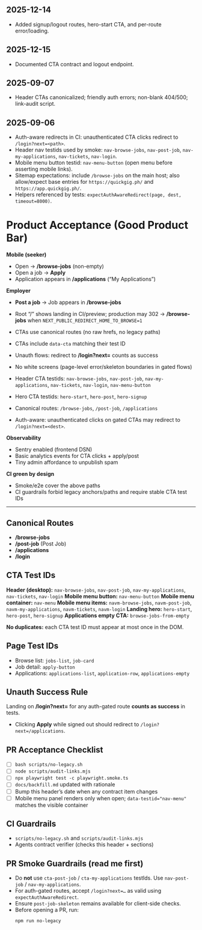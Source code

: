 <!-- AGENT CONTRACT v2025-12-16 -->

## 2025-12-14
- Added signup/logout routes, hero-start CTA, and per-route error/loading.

## 2025-12-15
- Documented CTA contract and logout endpoint.

## 2025-09-07
- Header CTAs canonicalized; friendly auth errors; non-blank 404/500; link-audit script.

## 2025-09-06
- Auth-aware redirects in CI: unauthenticated CTA clicks redirect to `/login?next=<path>`.
- Header nav testids used by smoke: `nav-browse-jobs`, `nav-post-job`, `nav-my-applications`, `nav-tickets`, `nav-login`.
- Mobile menu button testid: `nav-menu-button` (open menu before asserting mobile links).
- Sitemap expectations: include `/browse-jobs` on the main host; also allow/expect base entries for `https://quickgig.ph/` and `https://app.quickgig.ph/`.
- Helpers referenced by tests: `expectAuthAwareRedirect(page, dest, timeout=8000)`.


# Product Acceptance (Good Product Bar)

**Mobile (seeker)**
- Open → **/browse-jobs** (non-empty)
- Open a job → **Apply**
- Application appears in **/applications** (“My Applications”)

**Employer**
- **Post a job** → Job appears in **/browse-jobs**

- Root “/” shows landing in CI/preview; production may 302 → **/browse-jobs** when `NEXT_PUBLIC_REDIRECT_HOME_TO_BROWSE=1`
- CTAs use canonical routes (no raw hrefs, no legacy paths)
- CTAs include `data-cta` matching their test ID
- Unauth flows: redirect to **/login?next=<dest>** counts as success
- No white screens (page-level error/skeleton boundaries in gated flows)
- Header CTA testids: `nav-browse-jobs`, `nav-post-job`, `nav-my-applications`, `nav-tickets`, `nav-login`, `nav-menu-button`
- Hero CTA testids: `hero-start`, `hero-post`, `hero-signup`
- Canonical routes: `/browse-jobs`, `/post-job`, `/applications`
- Auth-aware: unauthenticated clicks on gated CTAs may redirect to `/login?next=<dest>`.

**Observability**
- Sentry enabled (frontend DSN)
- Basic analytics events for CTA clicks + apply/post
- Tiny admin affordance to unpublish spam

**CI green by design**
- Smoke/e2e cover the above paths
- CI guardrails forbid legacy anchors/paths and require stable CTA test IDs

---

## Canonical Routes
- **/browse-jobs**
- **/post-job**  (Post Job)
- **/applications**
- **/login**

## CTA Test IDs
**Header (desktop):** `nav-browse-jobs`, `nav-post-job`, `nav-my-applications`, `nav-tickets`, `nav-login`
**Mobile menu button:** `nav-menu-button`
**Mobile menu container:** `nav-menu`
**Mobile menu items:** `navm-browse-jobs`, `navm-post-job`, `navm-my-applications`, `navm-tickets`, `navm-login`
**Landing hero:** `hero-start`, `hero-post`, `hero-signup`
**Applications empty CTA:** `browse-jobs-from-empty`

**No duplicates:** each CTA test ID must appear at most once in the DOM.

## Page Test IDs
- Browse list: `jobs-list`, `job-card`
- Job detail: `apply-button`
- Applications: `applications-list`, `application-row`, `applications-empty`

## Unauth Success Rule
Landing on **/login?next=<dest>** for any auth-gated route **counts as success** in tests.
- Clicking **Apply** while signed out should redirect to `/login?next=/applications`.

## PR Acceptance Checklist
- [ ] `bash scripts/no-legacy.sh`
- [ ] `node scripts/audit-links.mjs`
- [ ] `npx playwright test -c playwright.smoke.ts`
- [ ] `docs/backfill.md` updated with rationale
- [ ] Bump this header’s date when any contract item changes
- [ ] Mobile menu panel renders only when open; `data-testid="nav-menu"` matches the visible container

## CI Guardrails
- `scripts/no-legacy.sh` and `scripts/audit-links.mjs`
- Agents contract verifier (checks this header + sections)
## PR Smoke Guardrails (read me first)
- Do **not** use `cta-post-job` / `cta-my-applications` testIds. Use `nav-post-job` / `nav-my-applications`.
- For auth-gated routes, accept `/login?next=…` as valid using `expectAuthAwareRedirect`.
- Ensure `post-job-skeleton` remains available for client-side checks.
- Before opening a PR, run:
  ```bash
  npm run no-legacy
  ```

